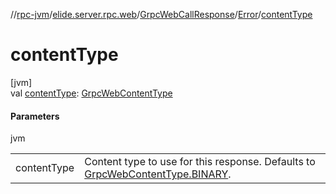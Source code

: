 //[rpc-jvm](../../../../index.md)/[elide.server.rpc.web](../../index.md)/[GrpcWebCallResponse](../index.md)/[Error](index.md)/[contentType](content-type.md)

# contentType

[jvm]\
val [contentType](content-type.md): [GrpcWebContentType](../../-grpc-web-content-type/index.md)

#### Parameters

jvm

| | |
|---|---|
| contentType | Content type to use for this response. Defaults to [GrpcWebContentType.BINARY](../../-grpc-web-content-type/-b-i-n-a-r-y/index.md). |
